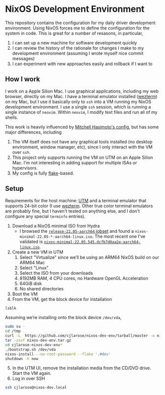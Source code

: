 # NixOS Development Environment

This repository contains the configuration for my daily driver development environment. Using NixOS forces me to define the configuration for the system in code. This is great for a number of resasons, in particular,

1. I can set up a new machine for software development quickly
1. I can review the history of the rationale for changes I make to my development environment (assuming I wrote myself nice commit messages)
1. I can experiment with new approaches easily and rollback if I want to

## How I work

I work on a Apple Silion Mac. I use graphical applications, including my web browser, directly on my Mac. I have a terminal emulator installed ([wezterm](https://wezfurlong.org/wezterm/)) on my Mac, but I use it basically only to `ssh` into a VM running my NixOS development environment. I use a single `ssh` session, which is running a single instance of `neovim`. Within `neovim`, I modify text files and run all of my shells.

This work is heavily influenced by [Mitchell Hasimoto's config](https://github.com/mitchellh/nixos-config), but has some major differences, including

1. The VM itself does not have any graphical tools installed (no desktop environment, window manager, etc), since I only interact with the VM over `ssh`.
1. This project only supports running the VM on UTM on an Apple Silion Mac. I'm not interesting in adding support for multiple ISAs or hypervisors.
1. My config is fully [flake](https://nixos.org/manual/nix/stable/command-ref/new-cli/nix3-flake.html)-based.

## Setup

Requirements for the host machine: [UTM](https://mac.getutm.app/) and a terminal emulator that supports 24-bit color (I use [wezterm](https://wezfurlong.org/wezterm/). Other true color terminal emulators are probably fine, but I haven't tested on anything else, and I don't configure any special `terminfo` entries).

1. Download a NixOS minimal ISO from Hydra
   * I browsed the [`release-22.05-aarch64` jobset](https://hydra.nixos.org/jobset/nixos/release-22.05-aarch64/all) and found a `nixos-minimal-22.05-*-aarch64-linux.iso`. The most recent one I've validated is [`nixos-minimal-22.05.545.dcfb7d8aa2e-aarch64-linux.iso`](https://hydra.nixos.org/build/179335250).
2. Create a new VM in UTM
   1. Select "Virtualize" since we’ll be using an ARM64 NixOS build on our ARM64 Mac
   2. Select "Linux"
   3. Select the ISO from your downloads
   4. 8192MB RAM, 4 CPU cores, no Hardware OpenGL Acceleration
   5. 64GiB disk
   6. No shared directories
3. Boot the VM
4. From the VM, get the block device for installation

```sh
lsblk
```

Assuming we’re installing onto the block device `/dev/vda`,

```sh
sudo su -
cd /tmp
curl -L  https://github.com/cjlarose/nixos-dev-env/tarball/master -o nixos-dev-env.tar.gz
tar -zxvf nixos-dev-env.tar.gz
cd cjlarose-nixos-dev-env*
./bootstrap.sh /dev/vda
nixos-install --no-root-password --flake '.#dev'
shutdown -h now
```

5. In the UTM UI, remove the installation media from the CD/DVD drive. Start the VM again.
6. Log in over SSH

```sh
ssh cjlarose@nixos-dev.local
```
